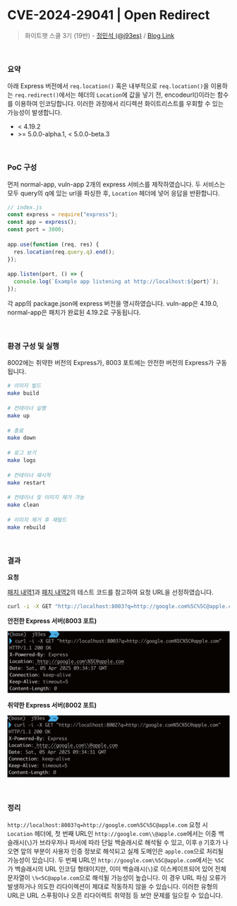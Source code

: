 # CVE-2024-29041 | Open Redirect

> 화이트햇 스쿨 3기 (19반) - [정민석 (@j93es)](https://github.com/j93es) / [Blog Link](https://j93.es)

<br/>

### 요약

아래 Express 버전에서 `req.location()` 혹은 내부적으로 `req.location()`을 이용하는 `req.redirect()`에서는 헤더의 `Location`에 값을 넣기 전, encodeurl()이라는 함수를 이용하여 인코딩합니다. 이러한 과정에서 리디렉션 화이트리스트를 우회할 수 있는 가능성이 발생합니다.

- \< 4.19.2
- \>= 5.0.0-alpha.1, \< 5.0.0-beta.3

<br/>

### PoC 구성

먼저 normal-app, vuln-app 2개의 express 서비스를 제작하였습니다. 두 서비스는 모두 query의 q에 있는 url을 파싱한 후, `Location` 헤더에 넣어 응답을 반환합니다.

```js
// index.js
const express = require("express");
const app = express();
const port = 3000;

app.use(function (req, res) {
  res.location(req.query.q).end();
});

app.listen(port, () => {
  console.log(`Example app listening at http://localhost:${port}`);
});
```

각 app의 package.json에 express 버전을 명시하였습니다. vuln-app은 4.19.0, normal-app은 패치가 완료된 4.19.2로 구동됩니다.

<br/>

### 환경 구성 및 실행

8002에는 취약한 버전의 Express가, 8003 포트에는 안전한 버전의 Express가 구동됩니다.

```sh
# 이미지 빌드
make build

# 컨테이너 실행
make up

# 종료
make down

# 로그 보기
make logs

# 컨테이너 재시작
make restart

# 컨테이너 및 이미지 제거 가능
make clean

# 이미지 제거 후 재빌드
make rebuild
```

<br/>

### 결과

**요청**

[패치 내역1](https://github.com/expressjs/express/commit/0b746953c4bd8e377123527db11f9cd866e39f94)과 [패치 내역2](https://github.com/expressjs/express/commit/0867302ddbde0e9463d0564fea5861feb708c2dd)의 테스트 코드를 참고하여 요청 URL을 선정하였습니다.

```sh
curl -i -X GET "http://localhost:8003?q=http://google.com%5C%5C@apple.com"
```

**안전한 Express 서버(8003 포트)**

![normal](./assets/normal.png)

**취약한 Express 서버(8002 포트)**

![normal](./assets/vuln.png)

<br/>

### 정리

`http://localhost:8003?q=http://google.com%5C%5C@apple.com` 요청 시 `Location` 헤더에,
첫 번째 URL인 `http://google.com\\@apple.com`에서는 이중 백슬래시(`\`)가 브라우저나 파서에 따라 단일 백슬래시로 해석될 수 있고, 이후 `@` 기호가 나오면 앞의 부분이 사용자 인증 정보로 해석되고 실제 도메인은 `apple.com`으로 처리될 가능성이 있습니다.
두 번째 URL인 `http://google.com\%5C@apple.com`에서는 `%5C`가 백슬래시의 URL 인코딩 형태이지만, 이미 백슬래시(`\`)로 이스케이프되어 있어 전체 문자열이 `\%<5C@apple.com`으로 해석될 가능성이 높습니다. 이 경우 URL 파싱 오류가 발생하거나 의도한 리다이렉션이 제대로 작동하지 않을 수 있습니다.
이러한 유형의 URL은 URL 스푸핑이나 오픈 리다이렉트 취약점 등 보안 문제를 일으킬 수 있습니다.
